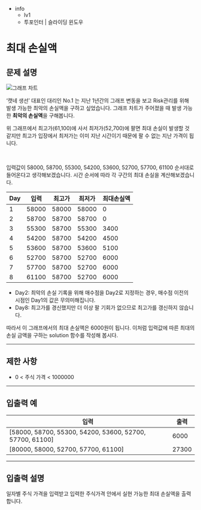- info
    - lv1
    - 투포인터 | 슬라이딩 윈도우

# 최대 손실액

## 문제 설명

![그래프 차트](./9_1.webp)

‘캣네 생선’ 대표인 대리인 No.1 는 지난 1년간의 그래프 변동을 보고 Risk관리를 위해 발생 가능한 최악의 손실액을 구하고 싶었습니다. 그래프 차트가 주어졌을 때 발생 가능한 **최악의 손실액**을 구해봅니다.

위 그래프에서 최고가(61,100)에 사서 최저가(52,700)에 팔면 최대 손실이 발생할 것 같지만 최고가 입장에서 최저가는 이미 지난 시간이기 때문에 팔 수 없는 지난 가격이 됩니다. 

<br/>

입력값이 58000, 58700, 55300, 54200, 53600, 52700, 57700, 61100 순서대로 들어온다고 생각해보겠습니다. 시간 순서에 따라 각 구간의 최대 손실을 계산해보겠습니다. 


| Day | 입력 | 최고가 | 최저가 | 최대손실액 |
| --- | --- | --- | --- | --- |
| 1 | 58000 | 58000 | 58000 | 0 |
| 2 | 58700 | 58700 | 58700 | 0  |
| 3 | 55300 | 58700 | 55300 | 3400 |
| 4 | 54200 | 58700 | 54200 | 4500 |
| 5 | 53600 | 58700 | 53600 | 5100 |
| 6 | 52700 | 58700 | 52700 | 6000 |
| 7 | 57700 | 58700 | 52700 | 6000 |
| 8 | 61100 | 58700 | 52700 | 6000 |

- Day2: 최악의 손실 기록을 위해 매수점을 Day2로 지정하는 경우, 매수점 이전의 시점인 Day1의 값은 무의미해집니다.
- Day8: 최고가를 경신했지만 더 이상 팔 기회가 없으므로 최고가를 갱신하지 않습니다.

따라서 이 그래프에서의 최대 손실액은 6000원이 됩니다. 이처럼 입력값에 따른 최대의 손실 금액을 구하는 solution 함수를 작성해 봅시다.

---


## 제한 사항

- 0 < 주식 가격 < 1000000

---

## 입출력 예

| 입력                                  | 출력  |
| ---------------------------------------- | ------- |
| [58000, 58700, 55300, 54200, 53600, 52700, 57700, 61100] | 6000 |
| [80000, 58000, 52700, 57700, 61100] | 27300 |

---

## 입출력 설명

일자별 주식 가격을 입력받고 입력한 주식가격 안에서 실현 가능한 최대 손실액을 출력합니다.